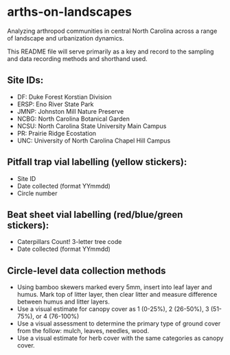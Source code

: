 # arths-on-landscapes
Analyzing arthropod communities in central North Carolina across a range of landscape and urbanization dynamics.

This README file will serve primarily as a key and record to the sampling and data recording methods and shorthand used.

## Site IDs:
- DF: Duke Forest Korstian Division
- ERSP: Eno River State Park
- JMNP: Johnston Mill Nature Preserve
- NCBG: North Carolina Botanical Garden
- NCSU: North Carolina State University Main Campus
- PR: Prairie Ridge Ecostation
- UNC: University of North Carolina Chapel Hill Campus

## Pitfall trap vial labelling (yellow stickers):
- Site ID
- Date collected (format YYmmdd)
- Circle number

## Beat sheet vial labelling (red/blue/green stickers):
- Caterpillars Count! 3-letter tree code
- Date collected (format YYmmdd)

## Circle-level data collection methods
- Using bamboo skewers marked every 5mm, insert into leaf layer and humus. Mark top of litter layer, then clear litter and measure difference between humus and litter layers.
- Use a visual estimate for canopy cover as 1 (0-25%), 2 (26-50%), 3 (51-75%), or 4 (76-100%)
- Use a visual assessment to determine the primary type of ground cover from the follow: mulch, leaves, needles, wood.
- Use a visual estimate for herb cover with the same categories as canopy cover.
